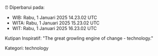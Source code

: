⏰ Diperbarui pada:
- WIB: Rabu, 1 Januari 2025 14.23.02 UTC
- WITA: Rabu, 1 Januari 2025 15.23.02 UTC
- WIT: Rabu, 1 Januari 2025 16.23.02 UTC

Kutipan Inspiratif:
"The great growling engine of change - technology."


Kategori: technology

